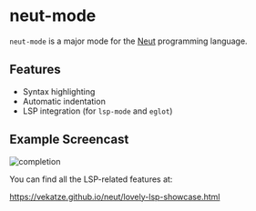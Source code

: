 # neut-mode

`neut-mode` is a major mode for the [Neut](https://vekatze.github.io/neut) programming language.

## Features

- Syntax highlighting
- Automatic indentation
- LSP integration (for `lsp-mode` and `eglot`)

## Example Screencast

![completion](https://vekatze.github.io/neut/image/screencasts/completion.gif "completion")

You can find all the LSP-related features at:

https://vekatze.github.io/neut/lovely-lsp-showcase.html
